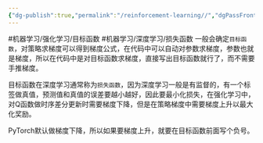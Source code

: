 ```yaml
---
{"dg-publish":true,"permalink":"/reinforcement-learning//","dgPassFrontmatter":true,"created":"2023-08-07T00:33:22.501+08:00","updated":"2023-08-21T12:32:53.607+08:00"}
---
```



#机器学习/强化学习/目标函数  #机器学习/深度学习/损失函数
一般会确定`目标函数`，对策略求梯度可以得到梯度公式，在代码中可以自动对参数求梯度，参数也就是梯度，所以在代码中是对目标函数求梯度，直接写出目标函数就行了，而不需要手推梯度。

目标函数在深度学习通常称为`损失函数`，因为深度学习一般是有监督的，有一个标签做真值，预测值和真值的误差要越小越好，因此要最小化损失，在强化学习中，对Q函数做时序差分更新时需要梯度下降，但是在策略梯度中需要梯度上升以最大化奖励。

PyTorch默认做梯度下降，所以如果要梯度上升，就要在目标函数前面写个负号。

